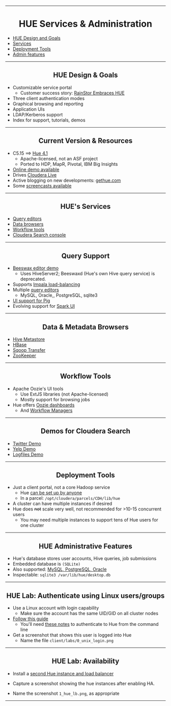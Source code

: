 <!-- CSS work goes here for the time being -->
<!-- set a:link text-decoration to none -->
<!-- set a:hover text-decoration to underline -->
<!-- http://forums.markdownpad.com/discussion/143/include-pdf-pagebreak-instructions-in-markdown/p1 -->

---
<div style="page-break-after: always;"></div>

# <center> <a name="hue_services_admin_section"/>HUE Services & Administration

* <a href="#hue_design_goals">HUE Design and Goals</a>
* <a href="#hue_services">Services</a>
* <a href="#hue_deployment_tools">Deployment Tools</a>
* <a href="#hue_admin_features">Admin features</a>

---
<div style="page-break-after: always;"></div>

## <center> <a name="hue_design_goals">HUE Design & Goals</a>

* Customizable service portal
    * Customer success story: [RainStor Embraces HUE](http://rainstor.com/rainstor-embraces-hue/)
* Three client authentication modes
* Graphical browsing and reporting
* Application UIs
* LDAP/Kerberos support
* Index for support, tutorials, demos

---
<div style="page-break-after: always;"></div>

## <center> Current Version & Resources

* C5.15 ==> [Hue 4.1](http://gethue.com/)
    * Apache-licensed, not an ASF project
    * Ported to HDP, MapR, Pivotal, IBM Big Insights
* [Online demo available](http://demo.gethue.com/)
* Drives [Cloudera Live](http://www.cloudera.com/content/cloudera/en/products-and-services/cloudera-live.html)
* Active blogging on new developments: [gethue.com](http://gethue.com)
* Some [screencasts available](http://vimeo.com/search?q=gethue)

---
<div style="page-break-after: always;"></div>

## <center> <a name="hue_services">HUE's Services</a>

* <a href="hue_query_editors">Query editors</a>
* <a href="hue_data_browsers">Data browsers</a>
* <a href="#hue_workflow_tools">Workflow tools</a>
* <a href="#hue_search_console">Cloudera Search console</a>

---
<div style="page-break-after: always;"></div>

## <center> <a name="hue_query_editors">Query Support</a>

* [Beeswax editor demo](http://demo.gethue.com/beeswax/#query)
    * Uses HiveServer2; Beeswaxd (Hue's own Hive query service) is deprecated.
* Supports [Impala load-balancing](http://gethue.com/hadoop-tutorial-how-to-distribute-impala-query-load/)
* Multiple [query editors](http://gethue.com/hadoop-tutorial-how-to-distribute-impala-query-load/)
    * MySQL, Oracle,, PostgreSQL, sqlite3
* [UI support for Pig](http://gethue.com/how-to-use-hcatalog-with-pig-in-a-secured-cluster/)
* Evolving support for [Spark UI](http://gethue.com/use-the-spark-action-in-oozie/)

---
<div style="page-break-after: always;"></div>

## <center> <a name="hue_data_browsers">Data & Metadata Browsers</a>

* [Hive Metastore](http://demo.gethue.com/metastore/tables/)
* [HBase](http://demo.gethue.com/hbase/#Cluster)
* [Sqoop Transfer](http://demo.gethue.com/sqoop/#jobs)
* [ZooKeeper](http://demo.gethue.com/zookeeper/)

---
<div style="page-break-after: always;"></div>

## <center> <a name="hue_workflow_editors">Workflow Tools</a>

* Apache Oozie's UI tools
    * Use ExtJS libraries (not Apache-licensed)
    * Mostly support for browsing jobs  
* Hue offers [Oozie dashboards](http://demo.gethue.com/oozie/)
    * And [Workflow Managers](http://demo.gethue.com/oozie/list_workflows/)

---
<div style="page-break-after: always;"></div>

## <center> <a name="hue_search_console">Demos for Cloudera Search</a>

* [Twitter Demo](http://demo.gethue.com/search/?collection=13)
* [Yelp Demo](http://demo.gethue.com/search/?collection=10000002)
* [Logfiles Demo](http://demo.gethue.com/search/?collection=10000003)

---
<div style="page-break-after: always;"></div>

## <center> <a name="hue_deployment_tools">Deployment Tools</a>

* Just a client portal, not a core Hadoop service
    * Hue [can be set up by anyone](http://cloudera.github.io/hue/docs-3.9.0/manual.html)
    * In a parcel: <code>/opt/cloudera/parcels/CDH/lib/hue</code>
* A cluster can have multiple instances if desired
* Hue does ~~not~~ scale very well, not recommended for >10-15 concurrent users
    * You may need multiple instances to support tens of Hue users for one cluster

---
<div style="page-break-after: always;"></div>

## <center> <a name="hue_admin_features">HUE Administrative Features</a>

* Hue's database stores user accounts, Hive queries, job submissions
* Embedded database is <code>(SQLite)</code>
* Also supported: [MySQL, PostgreSQL, Oracle](http://www.cloudera.com/content/cloudera-content/cloudera-docs/CDH5/latest/CDH5-Requirements-and-Supported-Versions/cdhrsv_db.html)
* Inspectable: <code>sqlite3 /var/lib/hue/desktop.db</code>  

---
<div style="page-break-after: always;"></div>

## <center> HUE Lab: Authenticate using Linux users/groups

* Use a Linux account with login capability
    * Make sure the account has the same UID/GID on all cluster nodes
* [Follow this guide](http://gethue.com/hadoop-tutorial-how-to-integrate-unix-users-and-groups/)
    * You'll need [these notes](http://gethue.com/storing-passwords-in-script-rather-than-hue-ini-files/) to authenticate to Hue from the command line
* Get a screenshot that shows this user is logged into Hue
    * Name the file <code>client/labs/0_unix_login.png</code>

---
<div style="page-break-after: always;"></div>

## <center> HUE Lab:  Availability

* Install a [second Hue instance and load balancer](http://gethue.com/automatic-high-availability-and-load-balancing-of-hue-in-cloudera-manager-with-monitoring/)

* Capture a  screenshot showing the hue instances after enabling HA.
* Name the screenshot  <code>1_hue_lb.png</code>, as appropriate

---
<div style="page-break-after: always;"></div>
